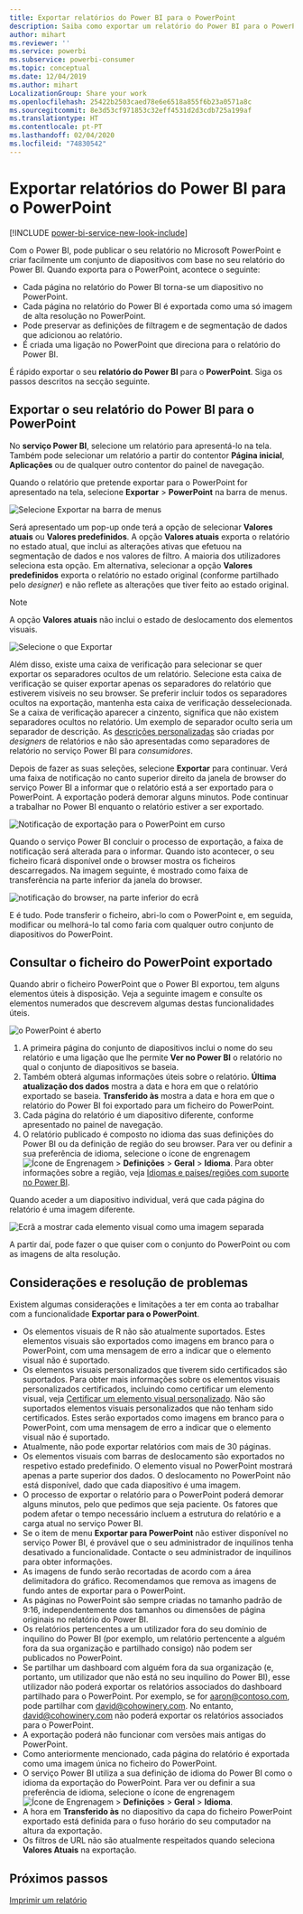 ```yaml
---
title: Exportar relatórios do Power BI para o PowerPoint
description: Saiba como exportar um relatório do Power BI para o PowerPoint.
author: mihart
ms.reviewer: ''
ms.service: powerbi
ms.subservice: powerbi-consumer
ms.topic: conceptual
ms.date: 12/04/2019
ms.author: mihart
LocalizationGroup: Share your work
ms.openlocfilehash: 25422b2503caed78e6e6518a855f6b23a0571a8c
ms.sourcegitcommit: 8e3d53cf971853c32eff4531d2d3cdb725a199af
ms.translationtype: HT
ms.contentlocale: pt-PT
ms.lasthandoff: 02/04/2020
ms.locfileid: "74830542"
---
```

# <a name="export-reports-from-power-bi-to-powerpoint"></a>Exportar relatórios do Power BI para o PowerPoint

[!INCLUDE [power-bi-service-new-look-include](../includes/power-bi-service-new-look-include.md)]

Com o Power BI, pode publicar o seu relatório no Microsoft PowerPoint e criar facilmente um conjunto de diapositivos com base no seu relatório do Power BI. Quando exporta para o PowerPoint, acontece o seguinte:

* Cada página no relatório do Power BI torna-se um diapositivo no PowerPoint.
* Cada página no relatório do Power BI é exportada como uma só imagem de alta resolução no PowerPoint.
* Pode preservar as definições de filtragem e de segmentação de dados que adicionou ao relatório.
* É criada uma ligação no PowerPoint que direciona para o relatório do Power BI.

É rápido exportar o seu **relatório do Power BI** para o **PowerPoint**. Siga os passos descritos na secção seguinte.

## <a name="export-your-power-bi-report-to-powerpoint"></a>Exportar o seu relatório do Power BI para o PowerPoint
No **serviço Power BI**, selecione um relatório para apresentá-lo na tela. Também pode selecionar um relatório a partir do contentor **Página inicial**, **Aplicações** ou de qualquer outro contentor do painel de navegação.

Quando o relatório que pretende exportar para o PowerPoint for apresentado na tela, selecione **Exportar** > **PowerPoint** na barra de menus.

![Selecione Exportar na barra de menus](media/end-user-powerpoint/power-bi-export.png)

Será apresentado um pop-up onde terá a opção de selecionar **Valores atuais** ou **Valores predefinidos**. A opção **Valores atuais** exporta o relatório no estado atual, que inclui as alterações ativas que efetuou na segmentação de dados e nos valores de filtro. A maioria dos utilizadores seleciona esta opção. Em alternativa, selecionar a opção **Valores predefinidos** exporta o relatório no estado original (conforme partilhado pelo *designer*) e não reflete as alterações que tiver feito ao estado original.

> [!NOTE]
> A opção **Valores atuais** não inclui o estado de deslocamento dos elementos visuais.

![Selecione o que Exportar](media/end-user-powerpoint/power-bi-current-values.png)
 
Além disso, existe uma caixa de verificação para selecionar se quer exportar os separadores ocultos de um relatório. Selecione esta caixa de verificação se quiser exportar apenas os separadores do relatório que estiverem visíveis no seu browser. Se preferir incluir todos os separadores ocultos na exportação, mantenha esta caixa de verificação desselecionada. Se a caixa de verificação aparecer a cinzento, significa que não existem separadores ocultos no relatório. Um exemplo de separador oculto seria um separador de descrição. As [descrições personalizadas](../desktop-tooltips.md) são criadas por *designers* de relatórios e não são apresentadas como separadores de relatório no serviço Power BI para *consumidores*. 

Depois de fazer as suas seleções, selecione **Exportar** para continuar. Verá uma faixa de notificação no canto superior direito da janela de browser do serviço Power BI a informar que o relatório está a ser exportado para o PowerPoint. A exportação poderá demorar alguns minutos. Pode continuar a trabalhar no Power BI enquanto o relatório estiver a ser exportado.

![Notificação de exportação para o PowerPoint em curso](media/end-user-powerpoint/power-bi-export-progress.png)

Quando o serviço Power BI concluir o processo de exportação, a faixa de notificação será alterada para o informar. Quando isto acontecer, o seu ficheiro ficará disponível onde o browser mostra os ficheiros descarregados. Na imagem seguinte, é mostrado como faixa de transferência na parte inferior da janela do browser.

![notificação do browser, na parte inferior do ecrã](media/end-user-powerpoint/power-bi-browsers.png)

E é tudo. Pode transferir o ficheiro, abri-lo com o PowerPoint e, em seguida, modificar ou melhorá-lo tal como faria com qualquer outro conjunto de diapositivos do PowerPoint.

## <a name="check-out-your-exported-powerpoint-file"></a>Consultar o ficheiro do PowerPoint exportado
Quando abrir o ficheiro PowerPoint que o Power BI exportou, tem alguns elementos úteis à disposição. Veja a seguinte imagem e consulte os elementos numerados que descrevem algumas destas funcionalidades úteis.

![o PowerPoint é aberto](media/end-user-powerpoint/power-bi-powerpoint.png)

1. A primeira página do conjunto de diapositivos inclui o nome do seu relatório e uma ligação que lhe permite **Ver no Power BI** o relatório no qual o conjunto de diapositivos se baseia.
2. Também obterá algumas informações úteis sobre o relatório. **Última atualização dos dados** mostra a data e hora em que o relatório exportado se baseia. **Transferido às** mostra a data e hora em que o relatório do Power BI foi exportado para um ficheiro do PowerPoint.
3. Cada página do relatório é um diapositivo diferente, conforme apresentado no painel de navegação. 
4. O relatório publicado é composto no idioma das suas definições do Power BI ou da definição de região do seu browser. Para ver ou definir a sua preferência de idioma, selecione o ícone de engrenagem ![Ícone de Engrenagem](media/end-user-powerpoint/power-bi-settings-icon.png) > **Definições** > **Geral** > **Idioma**. Para obter informações sobre a região, veja [Idiomas e países/regiões com suporte no Power BI](../supported-languages-countries-regions.md).


Quando aceder a um diapositivo individual, verá que cada página do relatório é uma imagem diferente.

![Ecrã a mostrar cada elemento visual como uma imagem separada](media/end-user-powerpoint/power-bi-images.png)

A partir daí, pode fazer o que quiser com o conjunto do PowerPoint ou com as imagens de alta resolução.

## <a name="considerations-and-troubleshooting"></a>Considerações e resolução de problemas
Existem algumas considerações e limitações a ter em conta ao trabalhar com a funcionalidade **Exportar para o PowerPoint**.

* Os elementos visuais de R não são atualmente suportados. Estes elementos visuais são exportados como imagens em branco para o PowerPoint, com uma mensagem de erro a indicar que o elemento visual não é suportado.
* Os elementos visuais personalizados que tiverem sido certificados são suportados. Para obter mais informações sobre os elementos visuais personalizados certificados, incluindo como certificar um elemento visual, veja [Certificar um elemento visual personalizado](../developer/power-bi-custom-visuals-certified.md). Não são suportados elementos visuais personalizados que não tenham sido certificados. Estes serão exportados como imagens em branco para o PowerPoint, com uma mensagem de erro a indicar que o elemento visual não é suportado.
* Atualmente, não pode exportar relatórios com mais de 30 páginas.
* Os elementos visuais com barras de deslocamento são exportados no respetivo estado predefinido. O elemento visual no PowerPoint mostrará apenas a parte superior dos dados. O deslocamento no PowerPoint não está disponível, dado que cada diapositivo é uma imagem. 
* O processo de exportar o relatório para o PowerPoint poderá demorar alguns minutos, pelo que pedimos que seja paciente. Os fatores que podem afetar o tempo necessário incluem a estrutura do relatório e a carga atual no serviço Power BI.
* Se o item de menu **Exportar para PowerPoint** não estiver disponível no serviço Power BI, é provável que o seu administrador de inquilinos tenha desativado a funcionalidade. Contacte o seu administrador de inquilinos para obter informações.
* As imagens de fundo serão recortadas de acordo com a área delimitadora do gráfico. Recomendamos que remova as imagens de fundo antes de exportar para o PowerPoint.
* As páginas no PowerPoint são sempre criadas no tamanho padrão de 9:16, independentemente dos tamanhos ou dimensões de página originais no relatório do Power BI.
* Os relatórios pertencentes a um utilizador fora do seu domínio de inquilino do Power BI (por exemplo, um relatório pertencente a alguém fora da sua organização e partilhado consigo) não podem ser publicados no PowerPoint.
* Se partilhar um dashboard com alguém fora da sua organização (e, portanto, um utilizador que não está no seu inquilino do Power BI), esse utilizador não poderá exportar os relatórios associados do dashboard partilhado para o PowerPoint. Por exemplo, se for aaron@contoso.com, pode partilhar com david@cohowinery.com. No entanto, david@cohowinery.com não poderá exportar os relatórios associados para o PowerPoint.
* A exportação poderá não funcionar com versões mais antigas do PowerPoint.
* Como anteriormente mencionado, cada página do relatório é exportada como uma imagem única no ficheiro do PowerPoint.
* O serviço Power BI utiliza a sua definição de idioma do Power BI como o idioma da exportação do PowerPoint. Para ver ou definir a sua preferência de idioma, selecione o ícone de engrenagem ![Ícone de Engrenagem](media/end-user-powerpoint/power-bi-settings-icon.png) > **Definições** > **Geral** > **Idioma**.
* A hora em **Transferido às** no diapositivo da capa do ficheiro PowerPoint exportado está definida para o fuso horário do seu computador na altura da exportação.
* Os filtros de URL não são atualmente respeitados quando seleciona **Valores Atuais** na exportação.

## <a name="next-steps"></a>Próximos passos
[Imprimir um relatório](end-user-print.md)
